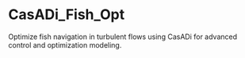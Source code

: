 # CasADi_Fish_Opt
Optimize fish navigation in turbulent flows using CasADi for advanced control and optimization modeling.

